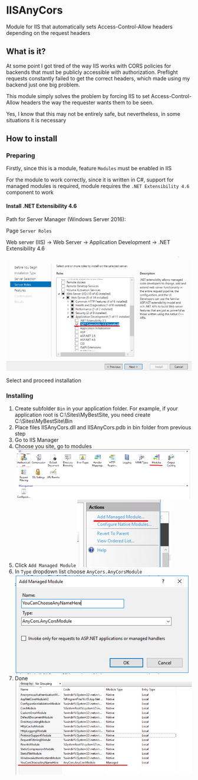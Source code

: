 # IISAnyCors
Module for IIS that automatically sets Access-Control-Allow headers depending on the request headers

## What is it?
At some point I got tired of the way IIS works with CORS policies for backends that must be publicly accessible with authorization. Preflight requests constantly failed to get the correct headers, which made using my backend just one big problem.

This module simply solves the problem by forcing IIS to set Access-Control-Allow headers the way the requester wants them to be seen.

Yes, I know that this may not be entirely safe, but nevertheless, in some situations it is necessary

## How to install

### Preparing

Firstly, since this is a module, feature `Modules` must be enabled in IIS

For the module to work correctly, since it is written in C#, support for managed modules is required, module requires the `.NET Extensibility 4.6` component to work
#### Install .NET Extensibility 4.6
Path for Server Manager (Windows Server 2016):

Page `Server Roles`

Web server (IIS) -> Web Server -> Application Development -> .NET Extensibility 4.6

![NET Extensibility 4.6.png](<images/NET Extensibility 4.6.png>)

Select and proceed installation

### Installing

1. Create subfolder `Bin` in your application folder. For example, if your application root is C:\Sites\MyBestSite, you need create C:\Sites\MyBestSite\Bin
2. Place files IISAnyCors.dll and IISAnyCors.pdb in bin folder from previous step
3. Go to IIS Manager
4. Choose you site, go to modules
![IIS Modules.png](<images/IIS Modules.png>)
5. Click `Add Managed Module`
![Add Managed Module.png](<images/Add Managed Module.png>)
6. In `Type` dropdown list choose `AnyCors.AnyCorsModule`
![Add Managed Module 2](<images/Add Managed Module 2.png>)
7. Done
![Work Done.png](<images/Work Done.png>)
